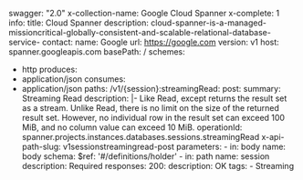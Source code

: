 swagger: "2.0"
x-collection-name: Google Cloud Spanner
x-complete: 1
info:
  title: Cloud Spanner
  description: cloud-spanner-is-a-managed-missioncritical-globally-consistent-and-scalable-relational-database-service-
  contact:
    name: Google
    url: https://google.com
  version: v1
host: spanner.googleapis.com
basePath: /
schemes:
- http
produces:
- application/json
consumes:
- application/json
paths:
  /v1/{session}:streamingRead:
    post:
      summary: Streaming Read
      description: |-
        Like Read, except returns the result set as a
        stream. Unlike Read, there is no limit on the
        size of the returned result set. However, no individual row in
        the result set can exceed 100 MiB, and no column value can exceed
        10 MiB.
      operationId: spanner.projects.instances.databases.sessions.streamingRead
      x-api-path-slug: v1sessionstreamingread-post
      parameters:
      - in: body
        name: body
        schema:
          $ref: '#/definitions/holder'
      - in: path
        name: session
        description: Required
      responses:
        200:
          description: OK
      tags:
      - Streaming
